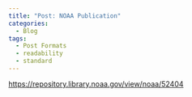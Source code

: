 ```yaml
---
title: "Post: NOAA Publication"
categories:
  - Blog
tags:
  - Post Formats
  - readability
  - standard
---
```


https://repository.library.noaa.gov/view/noaa/52404
